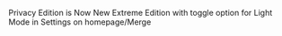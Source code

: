 Privacy Edition is Now New Extreme Edition with toggle option for Light Mode in Settings on homepage/Merge
